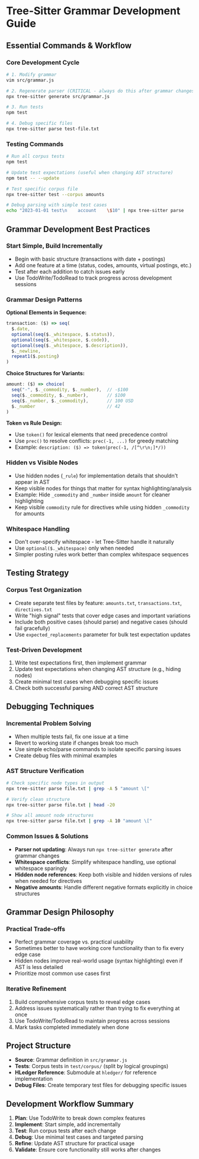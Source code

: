 # Tree-Sitter Grammar Development Guide

## Essential Commands & Workflow

### Core Development Cycle
```bash
# 1. Modify grammar
vim src/grammar.js

# 2. Regenerate parser (CRITICAL - always do this after grammar changes)
npx tree-sitter generate src/grammar.js

# 3. Run tests
npm test

# 4. Debug specific files
npx tree-sitter parse test-file.txt
```

### Testing Commands
```bash
# Run all corpus tests
npm test

# Update test expectations (useful when changing AST structure)
npm test -- --update

# Test specific corpus file
npx tree-sitter test --corpus amounts

# Debug parsing with simple test cases
echo "2023-01-01 test\n    account    \$10" | npx tree-sitter parse
```

## Grammar Development Best Practices

### Start Simple, Build Incrementally
- Begin with basic structure (transactions with date + postings)
- Add one feature at a time (status, codes, amounts, virtual postings, etc.)
- Test after each addition to catch issues early
- Use TodoWrite/TodoRead to track progress across development sessions

### Grammar Design Patterns

**Optional Elements in Sequence:**
```javascript
transaction: ($) => seq(
  $.date,
  optional(seq($._whitespace, $.status)),
  optional(seq($._whitespace, $.code)),
  optional(seq($._whitespace, $.description)),
  $._newline,
  repeat1($.posting)
)
```

**Choice Structures for Variants:**
```javascript
amount: ($) => choice(
  seq("-", $._commodity, $._number),  // -$100
  seq($._commodity, $._number),       // $100  
  seq($._number, $._commodity),       // 100 USD
  $._number                           // 42
)
```

**Token vs Rule Design:**
- Use `token()` for lexical elements that need precedence control
- Use `prec()` to resolve conflicts: `prec(-1, ...)` for greedy matching
- Example: `description: ($) => token(prec(-1, /[^\r\n;]*/))`

### Hidden vs Visible Nodes
- Use hidden nodes (`_rule`) for implementation details that shouldn't appear in AST
- Keep visible nodes for things that matter for syntax highlighting/analysis
- Example: Hide `_commodity` and `_number` inside `amount` for cleaner highlighting
- Keep visible `commodity` rule for directives while using hidden `_commodity` for amounts

### Whitespace Handling
- Don't over-specify whitespace - let Tree-Sitter handle it naturally
- Use `optional($._whitespace)` only when needed
- Simpler posting rules work better than complex whitespace sequences

## Testing Strategy

### Corpus Test Organization
- Create separate test files by feature: `amounts.txt`, `transactions.txt`, `directives.txt`
- Write "high signal" tests that cover edge cases and important variations
- Include both positive cases (should parse) and negative cases (should fail gracefully)
- Use `expected_replacements` parameter for bulk test expectation updates

### Test-Driven Development
1. Write test expectations first, then implement grammar
2. Update test expectations when changing AST structure (e.g., hiding nodes)
3. Create minimal test cases when debugging specific issues
4. Check both successful parsing AND correct AST structure

## Debugging Techniques

### Incremental Problem Solving
- When multiple tests fail, fix one issue at a time
- Revert to working state if changes break too much
- Use simple echo/parse commands to isolate specific parsing issues
- Create debug files with minimal examples

### AST Structure Verification
```bash
# Check specific node types in output
npx tree-sitter parse file.txt | grep -A 5 "amount \["

# Verify clean structure
npx tree-sitter parse file.txt | head -20

# Show all amount node structures
npx tree-sitter parse file.txt | grep -A 10 "amount \["
```

### Common Issues & Solutions
- **Parser not updating**: Always run `npx tree-sitter generate` after grammar changes
- **Whitespace conflicts**: Simplify whitespace handling, use optional whitespace sparingly
- **Hidden node references**: Keep both visible and hidden versions of rules when needed for directives
- **Negative amounts**: Handle different negative formats explicitly in choice structures

## Grammar Design Philosophy

### Practical Trade-offs
- Perfect grammar coverage vs. practical usability
- Sometimes better to have working core functionality than to fix every edge case
- Hidden nodes improve real-world usage (syntax highlighting) even if AST is less detailed
- Prioritize most common use cases first

### Iterative Refinement
1. Build comprehensive corpus tests to reveal edge cases
2. Address issues systematically rather than trying to fix everything at once
3. Use TodoWrite/TodoRead to maintain progress across sessions
4. Mark tasks completed immediately when done

## Project Structure
- **Source**: Grammar definition in `src/grammar.js`
- **Tests**: Corpus tests in `test/corpus/` (split by logical groupings)
- **HLedger Reference**: Submodule at `hledger/` for reference implementation
- **Debug Files**: Create temporary test files for debugging specific issues

## Development Workflow Summary
1. **Plan**: Use TodoWrite to break down complex features
2. **Implement**: Start simple, add incrementally
3. **Test**: Run corpus tests after each change
4. **Debug**: Use minimal test cases and targeted parsing
5. **Refine**: Update AST structure for practical usage
6. **Validate**: Ensure core functionality still works after changes